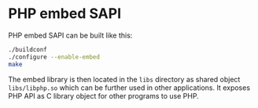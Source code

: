 # PHP embed SAPI

PHP embed SAPI can be built like this:

```sh
./buildconf
./configure --enable-embed
make
```

The embed library is then located in the `libs` directory as shared object
`libs/libphp.so` which can be further used in other applications. It exposes
PHP API as C library object for other programs to use PHP.
